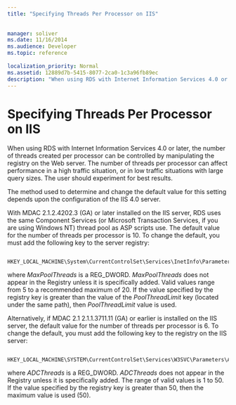 ```yaml
---
title: "Specifying Threads Per Processor on IIS"
 
 
manager: soliver
ms.date: 11/16/2014
ms.audience: Developer
ms.topic: reference
  
localization_priority: Normal
ms.assetid: 12889d7b-5415-8077-2ca0-1c3a96fb89ec
description: "When using RDS with Internet Information Services 4.0 or later, the number of threads created per processor can be controlled by manipulating the registry on the Web server. The number of threads per processor can affect performance in a high traffic situation, or in low traffic situations with large query sizes. The user should experiment for best results."
---
```


# Specifying Threads Per Processor on IIS

When using RDS with Internet Information Services 4.0 or later, the number of threads created per processor can be controlled by manipulating the registry on the Web server. The number of threads per processor can affect performance in a high traffic situation, or in low traffic situations with large query sizes. The user should experiment for best results.
  
The method used to determine and change the default value for this setting depends upon the configuration of the IIS 4.0 server.
  
With MDAC 2.1.2.4202.3 (GA) or later installed on the IIS server, RDS uses the same Component Services (or Microsoft Transaction Services, if you are using Windows NT) thread pool as ASP scripts use. The default value for the number of threads per processor is 10. To change the default, you must add the following key to the server registry:
  
```
 
HKEY_LOCAL_MACHINE\System\CurrentControlSet\Services\InetInfo\Parameters\MaxPoolThreads
```

where  *MaxPoolThreads*  is a REG_DWORD.  *MaxPoolThreads*  does not appear in the Registry unless it is specifically added. Valid values range from 5 to a recommended maximum of 20. If the value specified by the registry key is greater than the value of the  *PoolThreadLimit*  key (located under the same path), then  *PoolThreadLimit*  value is used. 
  
Alternatively, if MDAC 2.1 2.1.1.3711.11 (GA) or earlier is installed on the IIS server, the default value for the number of threads per processor is 6. To change the default, you must add the following key to the registry on the IIS server:
  
```
 
HKEY_LOCAL_MACHINE\SYSTEM\CurrentControlSet\Services\W3SVC\Parameters\ADCThreads
```

where  *ADCThreads*  is a REG_DWORD.  *ADCThreads*  does not appear in the Registry unless it is specifically added. The range of valid values is 1 to 50. If the value specified by the registry key is greater than 50, then the maximum value is used (50). 
  

